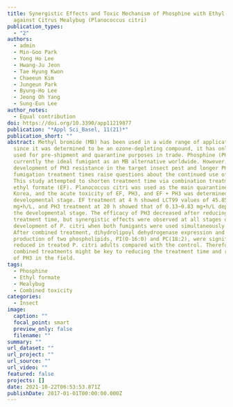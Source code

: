 ```yaml
---
title: Synergistic Effects and Toxic Mechanism of Phosphine with Ethyl Formate
  against Citrus Mealybug (Planococcus citri)
publication_types:
  - "2"
authors:
  - admin
  - Min-Goo Park
  - Yong Ho Lee
  - Hwang-Ju Jeon
  - Tae Hyung Kwon
  - Chaeeun Kim
  - Jungeun Park
  - Byung-Ho Lee
  - Jeong Oh Yang
  - Sung-Eun Lee
author_notes:
  - Equal contribution
doi: https://doi.org/10.3390/app11219877
publication: "*Appl Sci_Basel, 11(21)*"
publication_short: ""
abstract: Methyl bromide (MB) has been used in a wide range of applications, but
  since it was determined to be an ozone-depleting compound, it has only been
  used for pre-shipment and quarantine purposes in trade. Phosphine (PH3) is
  currently the ideal fumigant as an MB alternative worldwide. However, the
  development of PH3 resistance in the target insect pest and longer PH3
  fumigation treatment times raise questions about the continued use of PH3.
  This study attempted to shorten treatment time via combination treatment with
  ethyl formate (EF). Planococcus citri was used as the main quarantine pest in
  Korea, and the acute toxicity of EF, PH3, and EF + PH3 was determined at every
  developmental stage. EF treatment at 4 h showed LCT99 values of 45.85~65.43
  mg∙h/L, and PH3 treatment at 20 h showed that of 0.13~0.83 mg∙h/L depending on
  the developmental stage. The efficacy of PH3 decreased after reducing the
  treatment time, but synergistic effects were observed at all stages of
  development of P. citri when both fumigants were used simultaneously for 4 h.
  After combined treatment, dihydrolipoyl dehydrogenase expression and the
  production of two phospholipids, PI(O-16:0) and PC(18:2), were significantly
  reduced in treated P. citri adults compared with the control. Therefore,
  combined treatments might be key to reducing the treatment time and resistance
  of PH3 in the field.
tags:
  - Phosphine
  - Ethyl formate
  - Mealybug
  - Combined toxicity
categories:
  - Insect
image:
  caption: ""
  focal_point: smart
  preview_only: false
  filename: ""
summary: ""
url_dataset: ""
url_project: ""
url_source: ""
url_video: ""
featured: false
projects: []
date: 2021-10-22T06:53:53.871Z
publishDate: 2017-01-01T00:00:00.000Z
---
```

